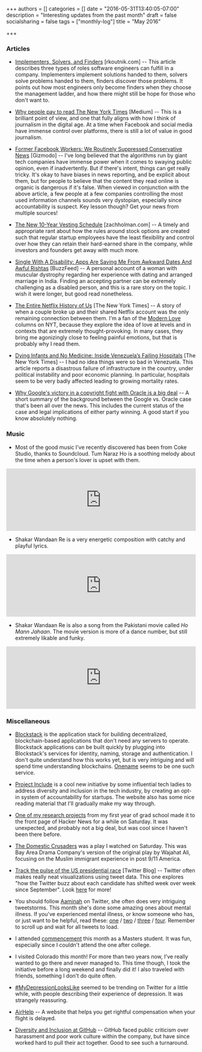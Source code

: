 +++
authors = []
categories = []
date = "2016-05-31T13:40:05-07:00"
description = "Interesting updates from the past month"
draft = false
socialsharing = false
tags = ["monthly-log"]
title = "May 2016"

+++

### Articles

- [Implementers, Solvers, and Finders](https://rkoutnik.com/2016/04/21/implementers-solvers-and-finders.html) [rkoutnik.com] -- This article describes three types of roles software engineers can fulfill in a company. Implementers implement solutions handed to them, solvers solve problems handed to them, finders discover those problems. It points out how most engineers only become finders when they choose the management ladder, and how there might still be hope for those who don't want to.

- [Why people pay to read The New York Times](https://medium.com/@lydiapolgreen/why-people-pay-to-read-the-new-york-times-60720880e707#.n7zkrugsv) [Medium] -- This is a brilliant point of view, and one that fully aligns with how I think of journalism in the digital age. At a time when Facebook and social media have immense control over platforms, there is still a lot of value in good journalism.

- [Former Facebook Workers: We Routinely Suppressed Conservative News](http://gizmodo.com/former-facebook-workers-we-routinely-suppressed-conser-1775461006) [Gizmodo] -- I've long believed that the algorithms run by giant tech companies have immense power when it comes to swaying public opinion, even if inadvertently. But if there's intent, things can get really tricky. It's okay to have biases in news reporting, and be explicit about them, but for people to believe that the content they read online is organic is dangerous if it's false. When viewed in conjunction with the above article, a few people at a few companies controlling the most used information channels sounds very dystopian, especially since accountability is suspect. Key lesson though? Get your news from multiple sources!

- [The New 10-Year Vesting Schedule](https://zachholman.com/posts/the-new-10-year-vesting-schedule) [zachholman.com] -- A timely and appropriate rant about how the rules around stock options are created such that regular startup employees have the least flexibility and control over how they can retain their hard-earned share in the company, while investors and founders get away with much more.

- [Single With A Disability: Apps Are Saving Me From Awkward Dates And Awful Rishtas](https://www.buzzfeed.com/sonaligupta2/single-female-disabled-apps-are-saving-me-from-inaccessible?utm_term=.ugdnMXv5W#.vge5kwLAl) [BuzzFeed] -- A personal account of a woman with muscular dystrophy regarding her experience with dating and arranged marriage in India. Finding an accepting partner can be extremely challenging as a disabled person, and this is a rare story on the topic. I wish it were longer, but good read nonetheless.

- [The Entire Netflix History of Us](http://www.nytimes.com/2016/05/01/fashion/modern-love-netflix-relationship.html) [The New York Times] -- A story of when a couple broke up and their shared Netflix account was the only remaining connection between them. I'm a fan of the [Modern Love](http://www.nytimes.com/column/modern-love) columns on NYT, because they explore the idea of love at levels and in contexts that are extremely thought-provoking. In many cases, they bring me agonizingly close to feeling painful emotions, but that is probably why I read them.

- [Dying Infants and No Medicine: Inside Venezuela’s Failing Hospitals](http://www.nytimes.com/2016/05/16/world/americas/dying-infants-and-no-medicine-inside-venezuelas-failing-hospitals.html) [The New York Times] -- I had no idea things were so bad in Venezuela. This article reports a disastrous failure of infrastructure in the country, under political instability and poor economic planning. In particular, hospitals seem to be very badly affected leading to growing mortality rates.

- [Why Google's victory in a copyright fight with Oracle is a big deal](http://www.vox.com/2016/5/26/11790878/google-oracle-fight-explained) -- A short summary of the background between the Google vs. Oracle case that's been all over the news. This includes the current status of the case and legal implications of either party winning. A good start if you know absolutely nothing.

### Music
- Most of the good music I've recently discovered has been from Coke Studio, thanks to Soundcloud. Tum Naraz Ho is a soothing melody about the time when a person's lover is upset with them.

<iframe width="100%" height="166" scrolling="no" frameborder="no" src="https://w.soundcloud.com/player/?url=https%3A//api.soundcloud.com/tracks/168257758&amp;color=ff5500&amp;auto_play=false&amp;hide_related=false&amp;show_comments=true&amp;show_user=true&amp;show_reposts=false"></iframe>

- Shakar Wandaan Re is a very energetic composition with catchy and playful lyrics.

<iframe width="100%" height="166" scrolling="no" frameborder="no" src="https://w.soundcloud.com/player/?url=https%3A//api.soundcloud.com/tracks/171491148&amp;color=ff5500&amp;auto_play=false&amp;hide_related=false&amp;show_comments=true&amp;show_user=true&amp;show_reposts=false"></iframe>

- Shakar Wandaan Re is also a song from the Pakistani movie called *Ho Mann Jahaan*. The movie version is more of a dance number, but still extremely likable and funky.

<iframe width="100%" height="166" scrolling="no" frameborder="no" src="https://w.soundcloud.com/player/?url=https%3A//api.soundcloud.com/tracks/240416001&amp;color=ff5500&amp;auto_play=false&amp;hide_related=false&amp;show_comments=true&amp;show_user=true&amp;show_reposts=false"></iframe>

### Miscellaneous

- [Blockstack](https://blockstack.org/) is the application stack for building decentralized, blockchain-based applications that don't need any servers to operate. Blockstack applications can be built quickly by plugging into Blockstack's services for identity, naming, storage and authentication. I don't quite understand how this works yet, but is very intriguing and will spend time understanding blockchains. [Onename](https://onename.com/) seems to be one such service.

- [Project Include](http://projectinclude.org/) is a cool new initiative by some influential tech ladies to address diversity and inclusion in the tech industry, by creating an opt-in system of accountability for startups. The website also has some nice reading material that I'll gradually make my way through.

- [One of my research projects](https://news.ycombinator.com/item?id=11650721) from my first year of grad school made it to the front page of Hacker News for a while on Saturday. It was unexpected, and probably not a big deal, but was cool since I haven't been there before.

- [The Domestic Crusaders](http://www.bayareadrama.company/the-domestic-crusaders) was a play I watched on Saturday. This was Bay Area Drama Company's version of the original play by Wajahat Ali, focusing on the Muslim immigrant experience in post 9/11 America.

- [Track the pulse of the US presidential race](https://blog.twitter.com/2016/track-the-pulse-of-the-us-presidential-race) [Twitter Blog] -- Twitter often makes really neat visualizations using tweet data. This one explores "how the Twitter buzz about each candidate has shifted week over week since September". Look [here](https://interactive.twitter.com/) for more!

- You should follow [Aaminah](https://twitter.com/jaythenerdkid) on Twitter, she often does very intriguing tweetstorms. This month she's done some amazing ones about mental illness. If you've experienced mental illness, or know someone who has, or just want to be helpful, read these: [one](https://twitter.com/jaythenerdkid/status/730131499262062592) / [two](https://twitter.com/jaythenerdkid/status/730133438460727296) / [three](https://twitter.com/jaythenerdkid/status/730420676570566656) / [four](https://twitter.com/jaythenerdkid/status/730434924654804992). Remember to scroll up and wait for all tweets to load.

- I attended [commencement](https://twitter.com/nishanttotla/status/732313216768843776) this month as a Masters student. It was fun, especially since I couldn't attend the one after college.

- I visited Colorado this month! For more than two years now, I've really wanted to go there and never managed to. This time though, I took the initiative before a long weekend and finally did it! I also traveled with friends, something I don't do quite often.

- [#MyDepressionLooksLike](https://twitter.com/hashtag/MyDepressionLooksLike?src=hash) seemed to be trending on Twitter for a little while, with people describing their experience of depression. It was strangely reassuring.

- [AirHelp](https://www.getairhelp.com/en/) -- A website that helps you get rightful compensation when your flight is delayed.

- [Diversity and Inclusion at GitHub](https://github.com/blog/2176-diversity-and-inclusion-at-github) -- GitHub faced public criticism over harassment and poor work culture within the company, but have since worked hard to pull their act together. Good to see such a turnaround.

